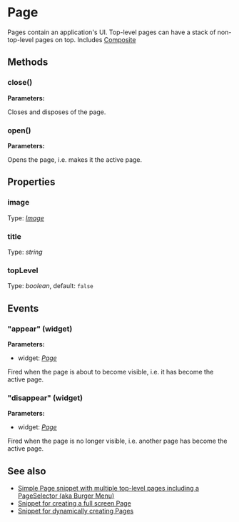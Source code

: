---
---
# Page
Pages contain an application's UI. Top-level pages can have a stack of non-top-level pages on top.
Includes [Composite](Composite.md)

## Methods
### close()


**Parameters:**



Closes and disposes of the page.

### open()


**Parameters:**



Opens the page, i.e. makes it the active page.


## Properties
### image
Type: *[Image](../types.md#image)*

### title
Type: *string*

### topLevel
Type: *boolean*, default: `false`


## Events
### "appear" (widget)

**Parameters:**

- widget: *[Page](Page.md)*

Fired when the page is about to become visible, i.e. it has become the active page.

### "disappear" (widget)

**Parameters:**

- widget: *[Page](Page.md)*

Fired when the page is no longer visible, i.e. another page has become the active page.


## See also
- [Simple Page snippet with multiple top-level pages including a PageSelector (aka Burger Menu)](https://github.com/eclipsesource/tabris-js/blob/v1.5.0/snippets/page/page.js)
- [Snippet for creating a full screen Page](https://github.com/eclipsesource/tabris-js/blob/v1.5.0/snippets/page-fullscreen/page-fullscreen.js)
- [Snippet for dynamically creating Pages](https://github.com/eclipsesource/tabris-js/blob/v1.5.0/snippets/page-add-dynamically/page-add-dynamically.js)
